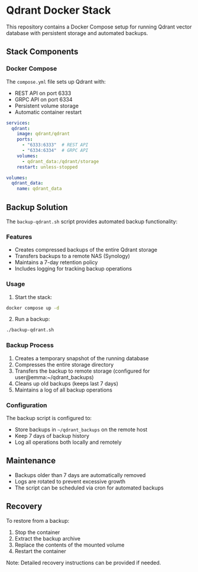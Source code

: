# Qdrant Docker Stack

This repository contains a Docker Compose setup for running Qdrant vector database with persistent storage and automated backups.

## Stack Components

### Docker Compose

The `compose.yml` file sets up Qdrant with:
- REST API on port 6333
- GRPC API on port 6334
- Persistent volume storage
- Automatic container restart

```yaml
services:
  qdrant:
    image: qdrant/qdrant
    ports:
      - "6333:6333"  # REST API
      - "6334:6334"  # GRPC API
    volumes:
      - qdrant_data:/qdrant/storage
    restart: unless-stopped

volumes:
  qdrant_data:
    name: qdrant_data
```

## Backup Solution

The `backup-qdrant.sh` script provides automated backup functionality:

### Features
- Creates compressed backups of the entire Qdrant storage
- Transfers backups to a remote NAS (Synology)
- Maintains a 7-day retention policy
- Includes logging for tracking backup operations

### Usage

1. Start the stack:
```bash
docker compose up -d
```

2. Run a backup:
```bash
./backup-qdrant.sh
```

### Backup Process
1. Creates a temporary snapshot of the running database
2. Compresses the entire storage directory
3. Transfers the backup to remote storage (configured for user@emma:~/qdrant_backups)
4. Cleans up old backups (keeps last 7 days)
5. Maintains a log of all backup operations

### Configuration
The backup script is configured to:
- Store backups in `~/qdrant_backups` on the remote host
- Keep 7 days of backup history
- Log all operations both locally and remotely

## Maintenance

- Backups older than 7 days are automatically removed
- Logs are rotated to prevent excessive growth
- The script can be scheduled via cron for automated backups

## Recovery

To restore from a backup:
1. Stop the container
2. Extract the backup archive
3. Replace the contents of the mounted volume
4. Restart the container

Note: Detailed recovery instructions can be provided if needed.

